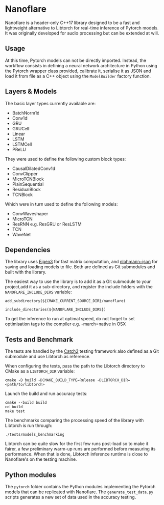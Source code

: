 # Nanoflare

Nanoflare is a header-only C++17 library designed to be a fast and lightweight alternative to Libtorch for real-time inference of Pytorch models. It was originally developed for audio processing but can be extended at will.

## Usage

At this time, Pytorch models can not be directly imported. Instead, the workflow consists in defining a neural network architecture in Python using the Pytorch wrapper class provided, calibrate it, serialise it as JSON and load it from file as a C++ object using the `ModelBuilder` factory function.

## Layers & Models

The basic layer types currently available are:

* BatchNorm1d
* Conv1d
* GRU
* GRUCell
* Linear
* LSTM
* LSTMCell
* PReLU

They were used to define the following custom block types:

* CausalDilatedConv1d
* ConvClipper
* MicroTCNBlock
* PlainSequential
* ResidualBlock
* TCNBlock

Which were in turn used to define the following models:

* ConvWaveshaper
* MicroTCN
* ResRNN e.g. ResGRU or ResLSTM
* TCN
* WaveNet

## Dependencies

The library uses [Eigen3](https://gitlab.com/libeigen/eigen.git) for fast matrix computation, and [nlohmann::json](https://github.com/nlohmann/json.git) for saving and loading models to file. Both are defined as Git submodules and built with the library.

The easiest way to use the library is to add it as a Git submodule to your project,add it as a sub-directory, and register the include folders with the `NANOFLARE_INCLUDE_DIRS` variable:

```
add_subdirectory(${CMAKE_CURRENT_SOURCE_DIR}/nanoflare)

include_directories(${NANOFLARE_INCLUDE_DIRS})
```

To get the inference to run at optimal speed, do not forget to set optimisation tags to the compiler e.g. -march=native in OSX

## Tests and Benchmark

The tests are handled by the [Catch2](https://github.com/catchorg/Catch2.git) testing framework also defined as a Git submodule and use Libtorch as reference.

When configuring the tests, pass the path to the Libtorch directory to CMake as a `LIBTORCH_DIR` variable:

```
cmake -B build -DCMAKE_BUILD_TYPE=Release -DLIBTORCH_DIR=<path/to/libtorch>
```

Launch the build and run accuracy tests:

```
cmake --build build
cd build
make test
```

The benchmarks comparing the processing speed of the library with Libtorch is run through:

```
./tests/models_benchmarking
```

Libtorch can be quite slow for the first few runs post-load so to make it fairer, a few preliminary warm-up runs are performed before measuring its performance. When that is done, Libtorch inference runtime is close to Nanoflare's on the testing machine.

## Python  modules

The `pytorch` folder contains the Python modules implementing the Pytorch models that can be replicated with Nanoflare. The `generate_test_data.py` scripts generates a new set of data used in the accuracy testing.